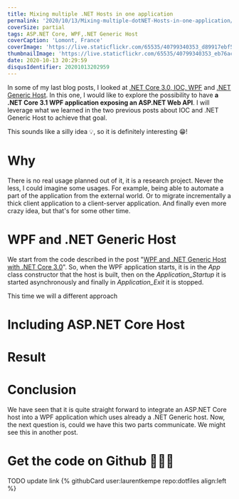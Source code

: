 ```yaml
---
title: Mixing multiple .NET Hosts in one application
permalink: '2020/10/13/Mixing-multiple-dotNET-Hosts-in-one-application/'
coverSize: partial
tags: ASP.NET Core, WPF,.NET Generic Host
coverCaption: 'Lomont, France'
coverImage: 'https://live.staticflickr.com/65535/40799340353_d89917ebf5_h.jpg'
thumbnailImage: 'https://live.staticflickr.com/65535/40799340353_eb76ac9065_q.jpg'
date: 2020-10-13 20:29:59
disqusIdentifier: 20201013202959
---
```

In some of my last blog posts, I looked at [.NET Core 3.0, IOC, WPF](https://laurentkempe.com/2019/04/18/WPF-and-IOC-on-NET-Core-3-0/) and [.NET Generic Host](https://laurentkempe.com/2019/09/03/WPF-and-dotnet-Generic-Host-with-dotnet-Core-3-0/). In this one, I would like to explore the possibility to have **a .NET Core 3.1 WPF application exposing an ASP.NET Web API**. I will leverage what we learned in the two previous posts about IOC and .NET Generic Host to achieve that goal.

This sounds like a silly idea 💡, so it is definitely interesting 😁!
<!-- more -->

# Why

There is no real usage planned out of it, it is a research project. Never the less, I could imagine some usages. For example, being able to automate a part of the application from the external world. Or to migrate incrementally a thick client application to a client-server application. And finally even more crazy idea, but that's for some other time.

# WPF and .NET Generic Host

We start from the code described in the post "[WPF and .NET Generic Host with .NET Core 3.0](https://laurentkempe.com/2019/09/03/WPF-and-dotnet-Generic-Host-with-dotnet-Core-3-0/)". So, when the WPF application starts, it is in the *App* class constructor that the host is built, then on the *Application_Startup* it is started asynchronously and finally in *Application_Exit* it is stopped.

This time we will a different approach

# Including ASP.NET Core Host

# Result

# Conclusion

We have seen that it is quite straight forward to integrate an ASP.NET Core host into a WPF application which uses already a .NET Generic host. Now, the next question is, could we have this two parts communicate. We might see this in another post.

# Get the code on Github 👩🏼‍💻

TODO update link
{% githubCard user:laurentkempe repo:dotfiles align:left %}

